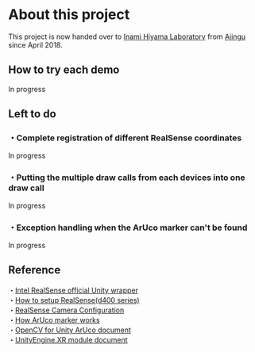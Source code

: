 # About this project
This project is now handed over to [Inami Hiyama Laboratory](https://star.rcast.u-tokyo.ac.jp/) from [Ajingu](https://github.com/ajingu) since April 2018.

## How to try each demo
In progress
## Left to do

### ・Complete registration of different RealSense coordinates
In progress
### ・Putting the multiple draw calls from each devices into one draw call
In progress

### ・Exception handling when the ArUco marker can't be found
In progress
## Reference
・[Intel RealSense official Unity wrapper](https://github.com/IntelRealSense/librealsense/tree/development/wrappers/unity)  
・[How to setup RealSense(d400 series)](https://software.intel.com/en-us/realsense/d400/get-started)  
・[RealSense Camera Configuration](https://github.com/IntelRealSense/librealsense/wiki/Projection-in-RealSense-SDK-2.0)  
・[How ArUco marker works](https://docs.opencv.org/3.1.0/d5/dae/tutorial_aruco_detection.html)  
・[OpenCV for Unity ArUco document](https://enoxsoftware.github.io/OpenCVForUnity/3.0.0/doc/html/class_open_c_v_for_unity_1_1_aruco.html)  
・[UnityEngine.XR module document](https://docs.unity3d.com/ScriptReference/XR.InputTracking.html)
